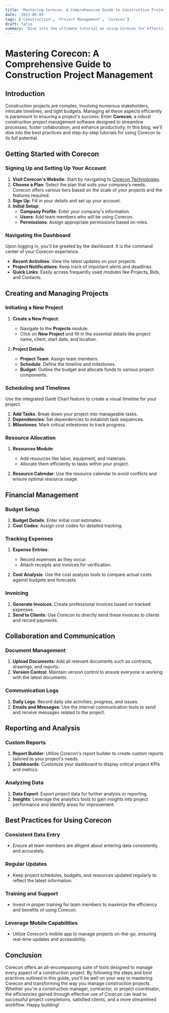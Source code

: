 ```yaml
---
title: 'Mastering Corecon: A Comprehensive Guide to Construction Project Management'
date: '2023-05-05'
tags: ['Construction', 'Project Management', 'Corecon']
draft: false
summary: 'Dive into the ultimate tutorial on using Corecon for effective construction project management, with detailed steps and best practices.'
---
```


# Mastering Corecon: A Comprehensive Guide to Construction Project Management

## Introduction

Construction projects are complex, involving numerous stakeholders, intricate timelines, and tight budgets. Managing all these aspects efficiently is paramount to ensuring a project's success. Enter **Corecon**, a robust construction project management software designed to streamline processes, foster collaboration, and enhance productivity. In this blog, we'll dive into the best practices and step-by-step tutorials for using Corecon to its full potential.

## Getting Started with Corecon

### Signing Up and Setting Up Your Account

1. **Visit Corecon's Website**: Start by navigating to [Corecon Technologies](https://www.corecon.com).
2. **Choose a Plan**: Select the plan that suits your company’s needs. Corecon offers various tiers based on the scale of your projects and the features required.
3. **Sign Up**: Fill in your details and set up your account.
4. **Initial Setup**:
    - **Company Profile**: Enter your company's information.
    - **Users**: Add team members who will be using Corecon.
    - **Permissions**: Assign appropriate permissions based on roles.

### Navigating the Dashboard

Upon logging in, you'll be greeted by the dashboard. It is the command center of your Corecon experience.

- **Recent Activities**: View the latest updates on your projects.
- **Project Notifications**: Keep track of important alerts and deadlines.
- **Quick Links**: Easily access frequently used modules like Projects, Bids, and Contacts.

## Creating and Managing Projects

### Initiating a New Project

1. **Create a New Project**:
    - Navigate to the **Projects** module.
    - Click on **New Project** and fill in the essential details like project name, client, start date, and location.

2. **Project Details**:
    - **Project Team**: Assign team members.
    - **Schedule**: Define the timeline and milestones.
    - **Budget**: Outline the budget and allocate funds to various project components.

### Scheduling and Timelines

Use the integrated Gantt Chart feature to create a visual timeline for your project.

1. **Add Tasks**: Break down your project into manageable tasks.
2. **Dependencies**: Set dependencies to establish task sequences.
3. **Milestones**: Mark critical milestones to track progress.

### Resource Allocation

1. **Resources Module**:
    - Add resources like labor, equipment, and materials.
    - Allocate them efficiently to tasks within your project.

2. **Resource Calendar**: Use the resource calendar to avoid conflicts and ensure optimal resource usage.

## Financial Management

### Budget Setup

1. **Budget Details**: Enter initial cost estimates.
2. **Cost Codes**: Assign cost codes for detailed tracking.

### Tracking Expenses

1. **Expense Entries**:
    - Record expenses as they occur.
    - Attach receipts and invoices for verification.

2. **Cost Analysis**: Use the cost analysis tools to compare actual costs against budgets and forecasts.

### Invoicing

1. **Generate Invoices**: Create professional invoices based on tracked expenses.
2. **Send to Clients**: Use Corecon to directly send these invoices to clients and record payments.

## Collaboration and Communication

### Document Management

1. **Upload Documents**: Add all relevant documents such as contracts, drawings, and reports.
2. **Version Control**: Maintain version control to ensure everyone is working with the latest documents.

### Communication Logs

1. **Daily Logs**: Record daily site activities, progress, and issues.
2. **Emails and Messages**: Use the internal communication tools to send and receive messages related to the project.

## Reporting and Analysis

### Custom Reports

1. **Report Builder**: Utilize Corecon's report builder to create custom reports tailored to your project's needs.
2. **Dashboards**: Customize your dashboard to display critical project KPIs and metrics.

### Analyzing Data

1. **Data Export**: Export project data for further analysis or reporting.
2. **Insights**: Leverage the analytics tools to gain insights into project performance and identify areas for improvement.

## Best Practices for Using Corecon

### Consistent Data Entry

- Ensure all team members are diligent about entering data consistently and accurately.

### Regular Updates

- Keep project schedules, budgets, and resources updated regularly to reflect the latest information.

### Training and Support

- Invest in proper training for team members to maximize the efficiency and benefits of using Corecon.

### Leverage Mobile Capabilities

- Utilize Corecon’s mobile app to manage projects on-the-go, ensuring real-time updates and accessibility.

## Conclusion

Corecon offers an all-encompassing suite of tools designed to manage every aspect of a construction project. By following the steps and best practices outlined in this guide, you'll be well on your way to mastering Corecon and transforming the way you manage construction projects. Whether you're a construction manager, contractor, or project coordinator, the efficiencies gained through effective use of Corecon can lead to successful project completions, satisfied clients, and a more streamlined workflow. Happy building!